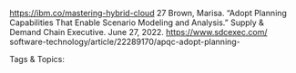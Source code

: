 https://ibm.co/mastering-hybrid-cloud 
27  Brown, Marisa. “Adopt Planning Capabilities That Enable 
Scenario Modeling and Analysis.” Supply & Demand Chain 
Executive. June 27, 2022. https://www.sdcexec.com/
software-technology/article/22289170/apqc-adopt-planning-

   Tags & Topics:
   